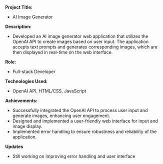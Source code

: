 
**Project Title:** 
- AI Image Generator

**Description:** 
- Developed an AI image generator web application that utilizes the OpenAI API to create images based on user input. The application accepts text prompts and generates corresponding images, which are then displayed in real-time on the web interface.

**Role:** 
- Full-stack Developer

**Technologies Used:** 
- OpenAI API, HTML/CSS, JavaScript

**Achievements:**
- Successfully integrated the OpenAI API to process user input and generate images, enhancing user engagement.
- Designed and implemented a user-friendly web interface for input and image display.
- Implemented error handling to ensure robustness and reliability of the application.

**Updates**
- Still working on improving error handling and user interface